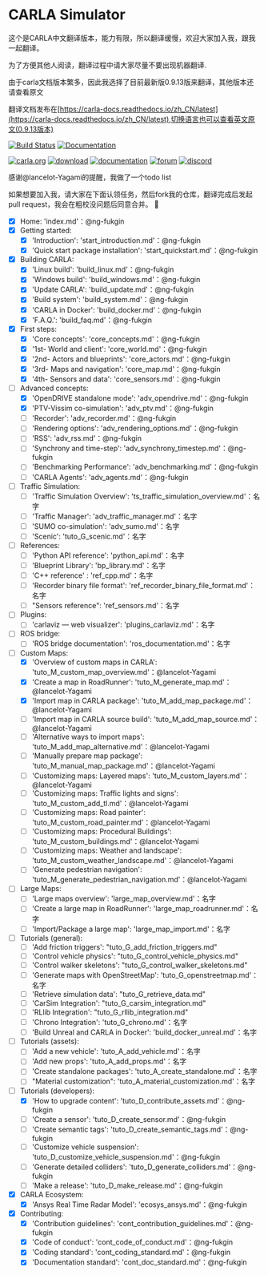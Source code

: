 CARLA Simulator
===============
这个是CARLA中文翻译版本，能力有限，所以翻译缓慢，欢迎大家加入我，跟我一起翻译。

为了方便其他人阅读，翻译过程中请大家尽量不要出现机器翻译.

由于carla文档版本繁多，因此我选择了目前最新版0.9.13版来翻译，其他版本还请查看原文

翻译文档发布在[https://carla-docs.readthedocs.io/zh_CN/latest](https://carla-docs.readthedocs.io/zh_CN/latest),切换语言也可以查看英文原文(0.9.13版本)

[![Build Status](https://travis-ci.org/carla-simulator/carla.svg?branch=master)](https://travis-ci.org/carla-simulator/carla)
[![Documentation](https://readthedocs.org/projects/carla/badge/?version=latest)](https://carla-docs.readthedocs.io/zh_CN/latest/)

[![carla.org](Docs/img/btn/web.png)](http://carla.org)
[![download](Docs/img/btn/download.png)](https://github.com/carla-simulator/carla/blob/master/Docs/download.md)
[![documentation](Docs/img/btn/docs.png)](https://carla-docs.readthedocs.io/zh_CN/latest/)
[![forum](Docs/img/btn/forum.png)](https://github.com/carla-simulator/carla/discussions)
[![discord](Docs/img/btn/chat.png)](https://discord.gg/8kqACuC)

感谢@lancelot-Yagami的提醒，我做了一个todo list 

如果想要加入我，请大家在下面认领任务，然后fork我的仓库，翻译完成后发起pull request，我会在粗校没问题后同意合并。 :tada:

- [x] Home: 'index.md'：@ng-fukgin
- [x] Getting started:
  - [x] 'Introduction': 'start_introduction.md'：@ng-fukgin
  - [x] 'Quick start package installation': 'start_quickstart.md'：@ng-fukgin
- [x] Building CARLA:
  - [x] 'Linux build': 'build_linux.md'：@ng-fukgin
  - [x] 'Windows build': 'build_windows.md'：@ng-fukgin
  - [x] 'Update CARLA': 'build_update.md'：@ng-fukgin
  - [x] 'Build system': 'build_system.md'：@ng-fukgin
  - [x] 'CARLA in Docker': 'build_docker.md'：@ng-fukgin
  - [x] 'F.A.Q.': 'build_faq.md'：@ng-fukgin
- [x] First steps:
  - [x] 'Core concepts': 'core_concepts.md'：@ng-fukgin
  - [x] '1st-   World and client': 'core_world.md'：@ng-fukgin
  - [x] '2nd-  Actors and blueprints': 'core_actors.md'：@ng-fukgin
  - [x] '3rd-  Maps and navigation': 'core_map.md'：@ng-fukgin
  - [x] '4th-  Sensors and data': 'core_sensors.md'：@ng-fukgin
- [ ] Advanced concepts:
  - [x] 'OpenDRIVE standalone mode': 'adv_opendrive.md'：@ng-fukgin
  - [x] 'PTV-Vissim co-simulation': 'adv_ptv.md'：@ng-fukgin
  - [ ] 'Recorder': 'adv_recorder.md'：@ng-fukgin
  - [ ] 'Rendering options': 'adv_rendering_options.md'：@ng-fukgin
  - [ ] 'RSS': 'adv_rss.md'：@ng-fukgin
  - [ ] 'Synchrony and time-step': 'adv_synchrony_timestep.md'：@ng-fukgin
  - [ ] 'Benchmarking Performance': 'adv_benchmarking.md'：@ng-fukgin
  - [ ] 'CARLA Agents': 'adv_agents.md'：@ng-fukgin
- [ ] Traffic Simulation:
  - [ ] 'Traffic Simulation Overview': 'ts_traffic_simulation_overview.md'：名字
  - [ ] 'Traffic Manager': 'adv_traffic_manager.md'：名字
  - [ ] 'SUMO co-simulation': 'adv_sumo.md'：名字
  - [ ] 'Scenic': 'tuto_G_scenic.md'：名字
- [ ] References:
  - [ ] 'Python API reference': 'python_api.md'：名字
  - [ ] 'Blueprint Library': 'bp_library.md'：名字
  - [ ] 'C++ reference' : 'ref_cpp.md'：名字
  - [ ] 'Recorder binary file format': 'ref_recorder_binary_file_format.md'：名字
  - [ ] "Sensors reference": 'ref_sensors.md'：名字  
- [ ] Plugins:
  - [ ] 'carlaviz — web visualizer': 'plugins_carlaviz.md'：名字
- [ ] ROS bridge:
  - [ ] 'ROS bridge documentation': 'ros_documentation.md'：名字
- [ ] Custom Maps:
  - [x] 'Overview of custom maps in CARLA': 'tuto_M_custom_map_overview.md'：@lancelot-Yagami
  - [x] 'Create a map in RoadRunner': 'tuto_M_generate_map.md'：@lancelot-Yagami
  - [x] 'Import map in CARLA package': 'tuto_M_add_map_package.md'：@lancelot-Yagami
  - [ ] 'Import map in CARLA source build': 'tuto_M_add_map_source.md'：@lancelot-Yagami
  - [ ] 'Alternative ways to import maps': 'tuto_M_add_map_alternative.md'：@lancelot-Yagami
  - [ ] 'Manually prepare map package': 'tuto_M_manual_map_package.md'：@lancelot-Yagami
  - [ ] 'Customizing maps: Layered maps': 'tuto_M_custom_layers.md'：@lancelot-Yagami
  - [ ] 'Customizing maps: Traffic lights and signs': 'tuto_M_custom_add_tl.md'：@lancelot-Yagami
  - [ ] 'Customizing maps: Road painter': 'tuto_M_custom_road_painter.md'：@lancelot-Yagami
  - [ ] 'Customizing maps: Procedural Buildings': 'tuto_M_custom_buildings.md'：@lancelot-Yagami
  - [ ] 'Customizing maps: Weather and landscape': 'tuto_M_custom_weather_landscape.md'：@lancelot-Yagami
  - [ ] 'Generate pedestrian navigation': 'tuto_M_generate_pedestrian_navigation.md'：@lancelot-Yagami
- [ ] Large Maps:
  - [ ] 'Large maps overview': 'large_map_overview.md'：名字
  - [ ] 'Create a large map in RoadRunner': 'large_map_roadrunner.md'：名字
  - [ ] 'Import/Package a large map': 'large_map_import.md'：名字
- [ ] Tutorials (general):
  - [ ] 'Add friction triggers': "tuto_G_add_friction_triggers.md"
  - [ ] 'Control vehicle physics': "tuto_G_control_vehicle_physics.md"
  - [ ] 'Control walker skeletons': "tuto_G_control_walker_skeletons.md"
  - [ ] 'Generate maps with OpenStreetMap': 'tuto_G_openstreetmap.md'：名字
  - [ ] 'Retrieve simulation data': "tuto_G_retrieve_data.md"
  - [ ] 'CarSim Integration': "tuto_G_carsim_integration.md"
  - [ ] 'RLlib Integration': "tuto_G_rllib_integration.md"
  - [ ] 'Chrono Integration': 'tuto_G_chrono.md'：名字
  - [ ] 'Build Unreal and CARLA in Docker': 'build_docker_unreal.md'：名字
- [ ] Tutorials (assets):
  - [ ] 'Add a new vehicle': 'tuto_A_add_vehicle.md'：名字
  - [ ] 'Add new props': 'tuto_A_add_props.md'：名字
  - [ ] 'Create standalone packages': 'tuto_A_create_standalone.md'：名字
  - [ ] "Material customization": 'tuto_A_material_customization.md'：名字
- [ ] Tutorials (developers):
  - [x] 'How to upgrade content': 'tuto_D_contribute_assets.md'：@ng-fukgin
  - [ ] 'Create a sensor': 'tuto_D_create_sensor.md'：@ng-fukgin
  - [ ] 'Create semantic tags': 'tuto_D_create_semantic_tags.md'：@ng-fukgin
  - [ ] 'Customize vehicle suspension': 'tuto_D_customize_vehicle_suspension.md'：@ng-fukgin
  - [ ] 'Generate detailed colliders': 'tuto_D_generate_colliders.md'：@ng-fukgin
  - [ ] 'Make a release': 'tuto_D_make_release.md'：@ng-fukgin
- [x] CARLA Ecosystem:
  - [x] 'Ansys Real Time Radar Model': 'ecosys_ansys.md'：@ng-fukgin
- [x] Contributing:
  - [x] 'Contribution guidelines': 'cont_contribution_guidelines.md'：@ng-fukgin
  - [x] 'Code of conduct': 'cont_code_of_conduct.md'：@ng-fukgin
  - [x] 'Coding standard': 'cont_coding_standard.md'：@ng-fukgin
  - [x] 'Documentation standard': 'cont_doc_standard.md'：@ng-fukgin
